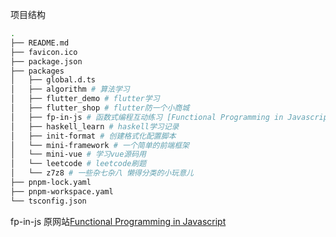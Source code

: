 项目结构

```sh
.
├── README.md
├── favicon.ico
├── package.json
├── packages
│   ├── global.d.ts
│   ├── algorithm # 算法学习
│   ├── flutter_demo # flutter学习
│   ├── flutter_shop # flutter防一个小商城
│   ├── fp-in-js # 函数式编程互动练习 [Functional Programming in Javascript](http://reactivex.io/learnrx/)
│   ├── haskell_learn # haskell学习记录
│   ├── init-format # 创建格式化配置脚本
│   └── mini-framework # 一个简单的前端框架
│   └── mini-vue # 学习vue源码用
│   └── leetcode # leetcode刷题
│   └── z7z8 # 一些杂七杂八 懒得分类的小玩意儿
├── pnpm-lock.yaml
├── pnpm-workspace.yaml
└── tsconfig.json
```

fp-in-js 原网站[Functional Programming in Javascript](http://reactivex.io/learnrx/)
